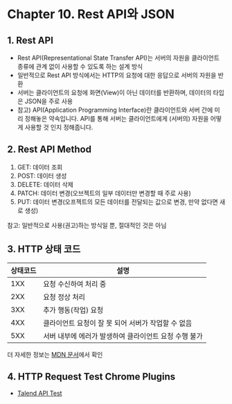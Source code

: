# Chapter 10. Rest API와 JSON

## 1. Rest API
* Rest API(Representational State Transfer API)는 서버의 자원을 클라이언트 종류에 관계 없이 사용할 수 있도록 하는 설계 방식
* 일반적으로 Rest API 방식에서는 HTTP의 요청에 대한 응답으로 서버의 자원을 반환
* 서버는 클라이언트의 요청에 화면(View)이 아닌 데이터를 반환하며, 데이터의 타입은 JSON을 주로 사용
* 참고) API(Application Programming Interface)란 클라이언트와 서버 간에 미리 정해놓은 약속입니다. API를 통해 서버는 클라이언트에게 (서버의) 자원을 어떻게 사용할 것 인지 정해줍니다.

## 2. Rest API Method
1. GET: 데이터 조회
2. POST: 데이터 생성
3. DELETE: 데이터 삭제
4. PATCH: 데이터 변경(오브젝트의 일부 데이터만 변경할 때 주로 사용)
5. PUT: 데이터 변경(오프젝트의 모든 데이터를 전달되는 값으로 변경, 만약 없다면 새로 생성)

참고: 일반적으로 사용(권고)하는 방식일 뿐, 절대적인 것은 아님

## 3. HTTP 상태 코드
| 상태코드 | 설명 |
|---|---|
| 1XX | 요청 수신하여 처리 중 |
| 2XX | 요청 정상 처리 |
| 3XX | 추가 행동(작업) 요청 |
| 4XX | 클라이언트 요청이 잘 못 되어 서버가 작업할 수 없음 |
| 5XX | 서버 내부에 에러가 발생하여 클라이언트 요청 수행 불가 |

더 자세한 정보는 [MDN 문서](https://developer.mozilla.org/ko/docs/Web/HTTP/Status#%EB%A6%AC%EB%8B%A4%EC%9D%B4%EB%A0%89%EC%85%98_%EB%A9%94%EC%8B%9C%EC%A7%80)에서 확인

## 4. HTTP Request Test Chrome Plugins
* [Talend API Test](https://chrome.google.com/webstore/detail/talend-api-tester-free-ed/aejoelaoggembcahagimdiliamlcdmfm/related)